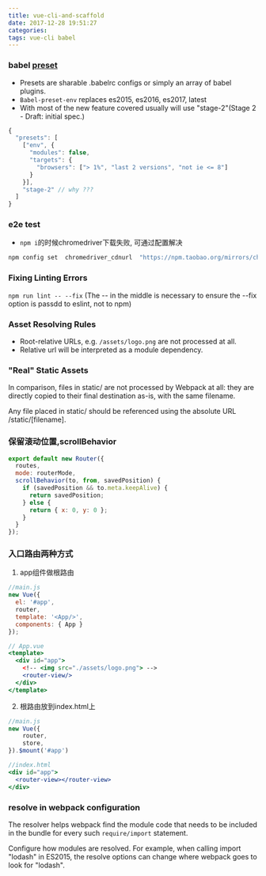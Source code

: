 ```yaml
---
title: vue-cli-and-scaffold
date: 2017-12-28 19:51:27
categories: 
tags: vue-cli babel
---
```

### babel [preset](http://2ality.com/2017/02/babel-preset-env.html)

- Presets are sharable .babelrc configs or simply an array of babel plugins.
- `Babel-preset-env` replaces es2015, es2016, es2017, latest
- With most of the new feature covered usually will use "stage-2"(Stage 2 - Draft: initial spec.)
```js
{
  "presets": [
    ["env", {
      "modules": false,
      "targets": {
        "browsers": ["> 1%", "last 2 versions", "not ie <= 8"]
      }
    }],
    "stage-2" // why ???
  ]
}
```

### e2e test
- `npm i`的时候chromedriver下载失败, 可通过配置解决
```sh
npm config set  chromedriver_cdnurl  "https://npm.taobao.org/mirrors/chromedriver"
```
### Fixing Linting Errors
`npm run lint -- --fix`
(The -- in the middle is necessary to ensure the --fix option is passdd to eslint, not to npm)

### Asset Resolving Rules
- Root-relative URLs, e.g. `/assets/logo.png` are not processed at all.
- Relative url will be interpreted as a module dependency.
### "Real" Static Assets
In comparison, files in static/ are not processed by Webpack at all: they are directly copied to their final destination as-is, with the same filename.

Any file placed in static/ should be referenced using the absolute URL /static/[filename].

### 保留滚动位置,scrollBehavior
```js
export default new Router({
  routes,
  mode: routerMode,
  scrollBehavior(to, from, savedPosition) {
    if (savedPosition && to.meta.keepAlive) {
      return savedPosition;
    } else {
      return { x: 0, y: 0 };
    }
  }
});
```
### 入口路由两种方式
1. app组件做根路由
```js
//main.js
new Vue({
  el: '#app',
  router,
  template: '<App/>',
  components: { App }
});
```
```jsx
// App.vue
<template>
  <div id="app">
    <!-- <img src="./assets/logo.png"> -->
    <router-view/>
  </div>
</template>
```
2. 根路由放到index.html上
```js
//main.js
new Vue({
	router,
	store,
}).$mount('#app')
```
```jsx
//index.html
<div id="app">
  <router-view></router-view>
</div>
```

### resolve in webpack configuration
The resolver helps webpack find the module code that needs to be included in the bundle for every such `require/import` statement. 

Configure how modules are resolved. For example, when calling import "lodash" in ES2015, the resolve options can change where webpack goes to look for "lodash".